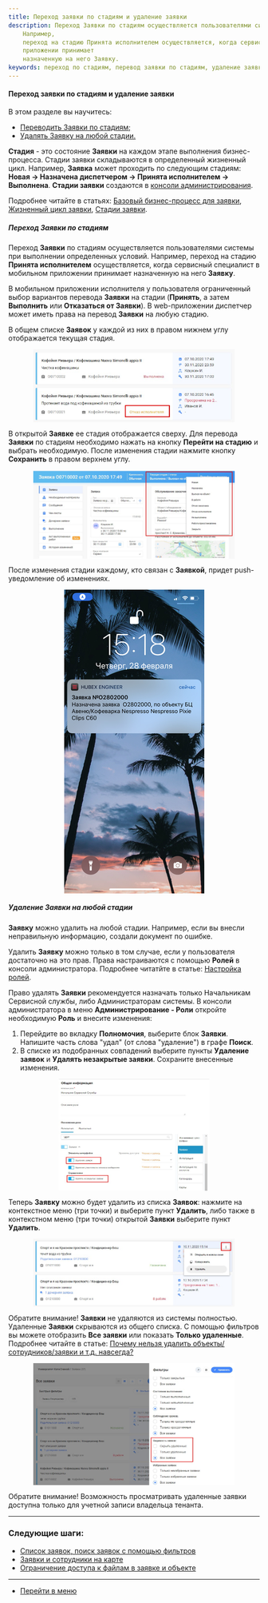 ```yaml
---
title: Переход заявки по стадиям и удаление заявки
description: Переход Заявки по стадиям осуществляется пользователями системы при выполнении определенных условий.
    Например,
    переход на стадию Принята исполнителем осуществляется, когда сервисный специалист в мобильном
    приложении принимает
    назначенную на него Заявку.
keywords: переход по стадиям, перевод заявки по стадиям, удаление заявки, hubex, хабекс, хубекс, хабикс
---
```


#### Переход заявки по стадиям и удаление заявки
В этом разделе вы научитесь:
<html>
<meta charset="utf-8">
<ul>
    <li><a href="#changingstatus">Переводить Заявки по стадиям;</a></li>
    <li><a href="#deletetick">Удалять Заявку на любой стадии.</a></li>
</ul>
</html>
<body>
<p><strong>Стадия</strong> - это состояние <strong>Заявки</strong> на каждом этапе выполнения бизнес-процесса. Стадии
    заявки складываются в определенный
    жизненный цикл. Например, <strong>Заявка</strong> может проходить по следующим стадиям: <strong>Новая → Назначена
        диспетчером → Принята
        исполнителем → Выполнена</strong>. <strong>Стадии заявки</strong> создаются в <a
            href="https://wiki.hubex.ru/docs/FAQ/RU/admin/HowToEnterTheAdmin.html">консоли администрирования</a>.</p>
<p>Подробнее читайте в статьях: <a
        href="https://wiki.hubex.ru/docs/FAQ/RU/admin/BusinessProcess.html">Базовый бизнес-процесс для заявки</a>, <a
        href="https://wiki.hubex.ru/docs/FAQ/RU/admin/TicketLifeCycle.html">Жизненный цикл заявки</a>, <a
        href="https://wiki.hubex.ru/docs/FAQ/RU/admin/StageType.html">Стадии заявки</a>.</p>

<h5 id="changingstatus">Переход Заявки по стадиям</h5>
<p>Переход <strong>Заявки</strong> по стадиям осуществляется пользователями системы при выполнении определенных условий.
    Например,
    переход на стадию <strong>Принята исполнителем</strong> осуществляется, когда сервисный специалист в мобильном
    приложении принимает
    назначенную на него <strong>Заявку</strong>.</p>
<p>В мобильном приложении исполнителя у пользователя ограниченный выбор вариантов перевода <strong>Заявки</strong> на
    стадии (<strong>Принять</strong>, а
    затем <strong>Выполнить</strong> или <strong>Отказаться от Заявки</strong>). В
    web-приложении диспетчер может иметь права на перевод <strong>Заявки</strong> на любую стадию.</p>
<p>В общем списке <strong>Заявок</strong> у каждой из них в правом нижнем углу отображается текущая стадия.</p>

<div>
    <img style="margin: 0 auto; display: block; max-width: 80%;"
         src="/attachments/images/FAQ/USER/ChangingStatus/TicketsList.jpg"/>
</div>

<p>В открытой <strong>Заявке</strong> ее стадия отображается сверху. Для перевода <strong>Заявки</strong> по стадиям
    необходимо нажать на кнопку <strong>Перейти
        на стадию</strong> и выбрать необходимую. После изменения стадии нажмите кнопку <strong>Сохранить</strong> в
    правом верхнем углу.</p>

<div>
    <img style="margin: 0 auto; display: block; max-width: 80%;"
         src="/attachments/images/FAQ/USER/ChangingStatus/Status.jpg"/>
</div>

<p>После изменения стадии каждому, кто связан с <strong>Заявкой</strong>, придет push-уведомление об изменениях.</p>

<div>
    <img style="margin: 0 auto; display: block; max-width: 100%;"
         src="/attachments/images/FAQ/USER/ChangingStatus/stat3.jpg"/>
</div>


<h5 id="deletetick">Удаление Заявки на любой стадии</h5>

<p><strong>Заявку</strong> можно удалить на любой стадии. Например, если вы внесли неправильную информацию, создали
    документ по
    ошибке. </p>
<p>Удалить <strong>Заявку</strong> можно только в том случае, если у пользователя достаточно на это прав. Права
    настраиваются с помощью
    <strong>Ролей</strong> в консоли администратора. Подробнее читатйте в статье: <a
            href="https://wiki.hubex.ru/docs/FAQ/RU/admin/Roles.html">Настройка ролей</a>.</p>

<p>Право удалять <strong>Заявки</strong> рекомендуется назначать только Начальникам Сервисной службы, либо
    Администраторам системы. В консоли администратора в меню <strong>Администрирование - Роли</strong> откройте
    необходимую <strong>Роль</strong> и внесите изменения:</p>
<ol>
    <li>Перейдите во вкладку <strong>Полномочия</strong>, выберите блок <strong>Заявки</strong>. Напишите часть слова
        "удал" (от слова "удаление") в графе <strong>Поиск</strong>.
    </li>
    <li>В списке из подобранных совпадений выберите пункты <strong>Удаление заявок</strong> и <strong>Удалять незакрытые
        заявки</strong>. Сохраните внесенные изменения.
    </li>
</ol>
<div>
    <img style="margin: 0 auto; display: block; max-width: 60%;"
         src="/attachments/images/FAQ/USER/ChangingStatus/Roles.jpg"/>
</div>

<p>Теперь <strong>Заявку</strong> можно будет удалить из списка <strong>Заявок</strong>: нажмите на контекстное меню
    (три точки) и выберите пункт <strong>Удалить</strong>,
    либо также в контекстном меню (три точки) открытой <strong>Заявки</strong> выберите пункт <strong>Удалить</strong>.
</p>
<div>
    <img style="margin: 0 auto; display: block; max-width: 80%;"
         src="/attachments/images/FAQ/USER/ChangingStatus/DeleteTicket.jpg"/>
</div>
<p>Обратите внимание! <strong>Заявки</strong> не удаляются из системы полностью. Удаленные <strong>Заявки</strong>
    скрываются из общего списка. С
    помощью фильтров вы можете отобразить <strong>Все заявки</strong> или показать <strong>Только удаленные</strong>.
    Подробнее читайте в статье: <a href="https://wiki.hubex.ru/docs/FAQ/RU/user/DeletedObjects.html">Почему нельзя
        удалить объекты/сотрудников/заявки и т.д. навсегда?</a></p>
<div>
    <img style="margin: 0 auto; display: block; max-width: 80%;"
         src="/attachments/images/FAQ/USER/ChangingStatus/Filters.jpg"/>
</div>

<p>Обратите внимание! Возможность просматривать удаленные заявки доступна только для учетной записи владельца тенанта.</p>
</body>

___
### Следующие шаги:
- [Список заявок, поиск заявок с помощью фильтров](./Filters.md)
- [Заявки и сотрудники на карте](./TicketsOnMap.md)
- [Ограничение доступа к файлам в заявке и объекте](./ViewRestriction.md)

___
- [Перейти в меню](http://wiki.hubex.ru)
